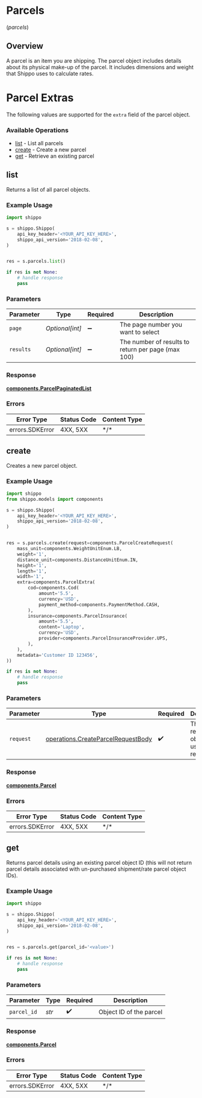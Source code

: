 # Parcels
(*parcels*)

## Overview

A parcel is an item you are shipping. The parcel object includes details about its physical make-up of the parcel. It includes dimensions and weight that Shippo uses to calculate rates. 
<SchemaDefinition schemaRef="#/components/schemas/Parcel"/>

# Parcel Extras
The following values are supported for the `extra` field of the parcel object.
<SchemaDefinition schemaRef="#/components/schemas/ParcelExtra"/>

### Available Operations

* [list](#list) - List all parcels
* [create](#create) - Create a new parcel
* [get](#get) - Retrieve an existing parcel

## list

Returns a list of all parcel objects.

### Example Usage

```python
import shippo

s = shippo.Shippo(
    api_key_header='<YOUR_API_KEY_HERE>',
    shippo_api_version='2018-02-08',
)


res = s.parcels.list()

if res is not None:
    # handle response
    pass

```

### Parameters

| Parameter                                          | Type                                               | Required                                           | Description                                        |
| -------------------------------------------------- | -------------------------------------------------- | -------------------------------------------------- | -------------------------------------------------- |
| `page`                                             | *Optional[int]*                                    | :heavy_minus_sign:                                 | The page number you want to select                 |
| `results`                                          | *Optional[int]*                                    | :heavy_minus_sign:                                 | The number of results to return per page (max 100) |

### Response

**[components.ParcelPaginatedList](../../models/components/parcelpaginatedlist.md)**

### Errors

| Error Type      | Status Code     | Content Type    |
| --------------- | --------------- | --------------- |
| errors.SDKError | 4XX, 5XX        | \*/\*           |

## create

Creates a new parcel object.

### Example Usage

```python
import shippo
from shippo.models import components

s = shippo.Shippo(
    api_key_header='<YOUR_API_KEY_HERE>',
    shippo_api_version='2018-02-08',
)


res = s.parcels.create(request=components.ParcelCreateRequest(
    mass_unit=components.WeightUnitEnum.LB,
    weight='1',
    distance_unit=components.DistanceUnitEnum.IN,
    height='1',
    length='1',
    width='1',
    extra=components.ParcelExtra(
        cod=components.Cod(
            amount='5.5',
            currency='USD',
            payment_method=components.PaymentMethod.CASH,
        ),
        insurance=components.ParcelInsurance(
            amount='5.5',
            content='Laptop',
            currency='USD',
            provider=components.ParcelInsuranceProvider.UPS,
        ),
    ),
    metadata='Customer ID 123456',
))

if res is not None:
    # handle response
    pass

```

### Parameters

| Parameter                                                                                | Type                                                                                     | Required                                                                                 | Description                                                                              |
| ---------------------------------------------------------------------------------------- | ---------------------------------------------------------------------------------------- | ---------------------------------------------------------------------------------------- | ---------------------------------------------------------------------------------------- |
| `request`                                                                                | [operations.CreateParcelRequestBody](../../models/operations/createparcelrequestbody.md) | :heavy_check_mark:                                                                       | The request object to use for the request.                                               |

### Response

**[components.Parcel](../../models/components/parcel.md)**

### Errors

| Error Type      | Status Code     | Content Type    |
| --------------- | --------------- | --------------- |
| errors.SDKError | 4XX, 5XX        | \*/\*           |

## get

Returns parcel details using an existing parcel object ID (this will not return parcel details associated with un-purchased shipment/rate parcel object IDs).

### Example Usage

```python
import shippo

s = shippo.Shippo(
    api_key_header='<YOUR_API_KEY_HERE>',
    shippo_api_version='2018-02-08',
)


res = s.parcels.get(parcel_id='<value>')

if res is not None:
    # handle response
    pass

```

### Parameters

| Parameter               | Type                    | Required                | Description             |
| ----------------------- | ----------------------- | ----------------------- | ----------------------- |
| `parcel_id`             | *str*                   | :heavy_check_mark:      | Object ID of the parcel |

### Response

**[components.Parcel](../../models/components/parcel.md)**

### Errors

| Error Type      | Status Code     | Content Type    |
| --------------- | --------------- | --------------- |
| errors.SDKError | 4XX, 5XX        | \*/\*           |
